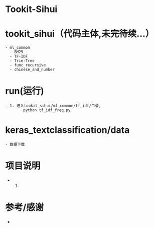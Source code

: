# Tookit-Sihui


# tookit_sihui（代码主体,未完待续...）
    - ml_common
      - BM25
      - TF-IDF
      - Trie-Tree
      - func_recursive
      - chinese_and_number


# run(运行)
    - 1. 进入tookit_sihui/ml_common/tf_idf/目录,
            python tf_idf_freq.py


# keras_textclassification/data
    - 数据下载


# 项目说明
  - 1.


# 参考/感谢
*
